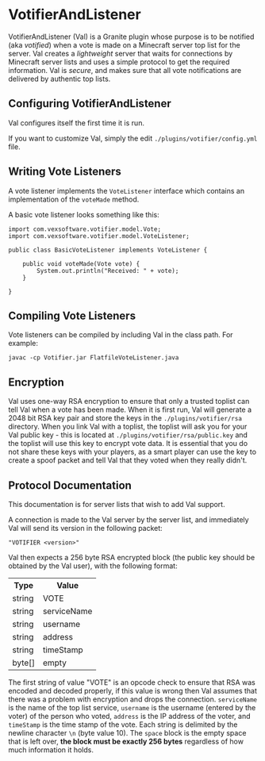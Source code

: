 # VotifierAndListener

VotifierAndListener (Val) is a Granite plugin whose purpose is to be notified (aka *votified*) when a vote is made on a Minecraft server top list for the server.  Val creates a *lightweight* server that waits for connections by Minecraft server lists and uses a simple protocol to get the required information.  Val is *secure*, and makes sure that all vote notifications are delivered by authentic top lists.

## Configuring VotifierAndListener

Val configures itself the first time it is run.

If you want to customize Val, simply the edit `./plugins/votifier/config.yml` file.

## Writing Vote Listeners

A vote listener implements the `VoteListener` interface which contains an implementation of the `voteMade` method.

A basic vote listener looks something like this:

    import com.vexsoftware.votifier.model.Vote;
    import com.vexsoftware.votifier.model.VoteListener;

    public class BasicVoteListener implements VoteListener {

	    public void voteMade(Vote vote) {
		    System.out.println("Received: " + vote);
	    }

    }

## Compiling Vote Listeners

Vote listeners can be compiled by including Val in the class path. For example:

	javac -cp Votifier.jar FlatfileVoteListener.java

## Encryption

Val uses one-way RSA encryption to ensure that only a trusted toplist can tell Val when a vote has been made.  When it is first run, Val will generate a 2048 bit RSA key pair and store the keys in the `./plugins/votifier/rsa` directory.  When you link Val with a toplist, the toplist will ask you for your Val public key - this is located at `./plugins/votifier/rsa/public.key` and the toplist will use this key to encrypt vote data.  It is essential that you do not share these keys with your players, as a smart player can use the key to create a spoof packet and tell Val that they voted when they really didn't.

## Protocol Documentation

This documentation is for server lists that wish to add Val support.

A connection is made to the Val server by the server list, and immediately Val will send its version in the following packet:

	"VOTIFIER <version>"

Val then expects a 256 byte RSA encrypted block (the public key should be obtained by the Val user), with the following format:

<table>
  <tr>
	<th>Type</th>
	<th>Value</th>
  </tr>
  <tr>
	<td>string</td>
	<td>VOTE</td>
  </tr>
  <tr>
	<td>string</td>
	<td>serviceName</td>
  </tr>
  <tr>
	<td>string</td>
	<td>username</td>
  </tr>
  <tr>
	<td>string</td>
	<td>address</td>
  </tr>
  <tr>
	<td>string</td>
	<td>timeStamp</td>
  </tr>
  <tr>
	<td>byte[]</td>
	<td>empty</td>
  </tr>
</table>

The first string of value "VOTE" is an opcode check to ensure that RSA was encoded and decoded properly, if this value is wrong then Val assumes that there was a problem with encryption and drops the connection. `serviceName` is the name of the top list service, `username` is the username (entered by the voter) of the person who voted, `address` is the IP address of the voter, and `timeStamp` is the time stamp of the vote.  Each string is delimited by the newline character `\n` (byte value 10).  The `space` block is the empty space that is left over, **the block must be exactly 256 bytes** regardless of how much information it holds.
